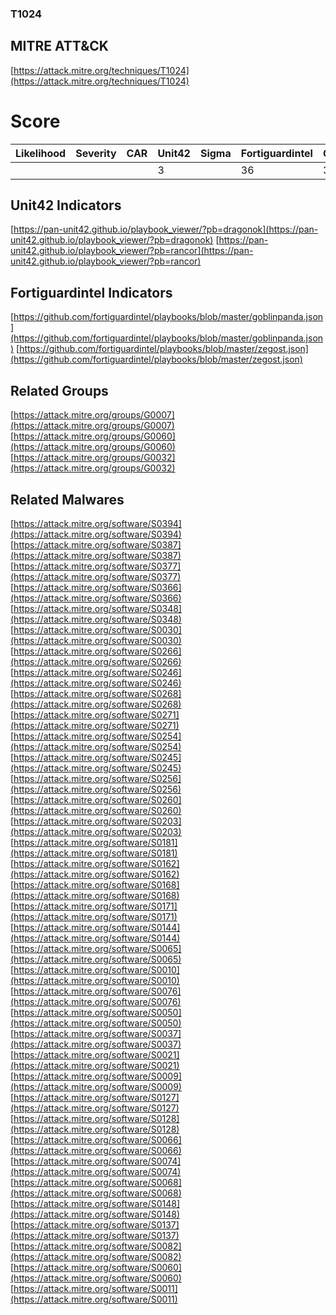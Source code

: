 
### T1024
## MITRE ATT&CK
[https://attack.mitre.org/techniques/T1024](https://attack.mitre.org/techniques/T1024)

# Score

| Likelihood | Severity | CAR | Unit42 | Sigma | Fortiguardintel | Groups | Malwares | Tools |
| ---------- | -------- | --- | ------ | ----- | --------------- | ---  | --- | --- |
 |   |   |   | 3 |   | 36 | 3 | 37 |   |



## Unit42 Indicators

[https://pan-unit42.github.io/playbook_viewer/?pb=dragonok](https://pan-unit42.github.io/playbook_viewer/?pb=dragonok)
[https://pan-unit42.github.io/playbook_viewer/?pb=rancor](https://pan-unit42.github.io/playbook_viewer/?pb=rancor)
[]()


## Fortiguardintel Indicators

[https://github.com/fortiguardintel/playbooks/blob/master/goblinpanda.json](https://github.com/fortiguardintel/playbooks/blob/master/goblinpanda.json)
[https://github.com/fortiguardintel/playbooks/blob/master/zegost.json](https://github.com/fortiguardintel/playbooks/blob/master/zegost.json)
[]()


## Related Groups

[https://attack.mitre.org/groups/G0007](https://attack.mitre.org/groups/G0007)
[https://attack.mitre.org/groups/G0060](https://attack.mitre.org/groups/G0060)
[https://attack.mitre.org/groups/G0032](https://attack.mitre.org/groups/G0032)
[]()


## Related Malwares

[https://attack.mitre.org/software/S0394](https://attack.mitre.org/software/S0394)
[https://attack.mitre.org/software/S0387](https://attack.mitre.org/software/S0387)
[https://attack.mitre.org/software/S0377](https://attack.mitre.org/software/S0377)
[https://attack.mitre.org/software/S0366](https://attack.mitre.org/software/S0366)
[https://attack.mitre.org/software/S0348](https://attack.mitre.org/software/S0348)
[https://attack.mitre.org/software/S0030](https://attack.mitre.org/software/S0030)
[https://attack.mitre.org/software/S0266](https://attack.mitre.org/software/S0266)
[https://attack.mitre.org/software/S0246](https://attack.mitre.org/software/S0246)
[https://attack.mitre.org/software/S0268](https://attack.mitre.org/software/S0268)
[https://attack.mitre.org/software/S0271](https://attack.mitre.org/software/S0271)
[https://attack.mitre.org/software/S0254](https://attack.mitre.org/software/S0254)
[https://attack.mitre.org/software/S0245](https://attack.mitre.org/software/S0245)
[https://attack.mitre.org/software/S0256](https://attack.mitre.org/software/S0256)
[https://attack.mitre.org/software/S0260](https://attack.mitre.org/software/S0260)
[https://attack.mitre.org/software/S0203](https://attack.mitre.org/software/S0203)
[https://attack.mitre.org/software/S0181](https://attack.mitre.org/software/S0181)
[https://attack.mitre.org/software/S0162](https://attack.mitre.org/software/S0162)
[https://attack.mitre.org/software/S0168](https://attack.mitre.org/software/S0168)
[https://attack.mitre.org/software/S0171](https://attack.mitre.org/software/S0171)
[https://attack.mitre.org/software/S0144](https://attack.mitre.org/software/S0144)
[https://attack.mitre.org/software/S0065](https://attack.mitre.org/software/S0065)
[https://attack.mitre.org/software/S0010](https://attack.mitre.org/software/S0010)
[https://attack.mitre.org/software/S0076](https://attack.mitre.org/software/S0076)
[https://attack.mitre.org/software/S0050](https://attack.mitre.org/software/S0050)
[https://attack.mitre.org/software/S0037](https://attack.mitre.org/software/S0037)
[https://attack.mitre.org/software/S0021](https://attack.mitre.org/software/S0021)
[https://attack.mitre.org/software/S0009](https://attack.mitre.org/software/S0009)
[https://attack.mitre.org/software/S0127](https://attack.mitre.org/software/S0127)
[https://attack.mitre.org/software/S0128](https://attack.mitre.org/software/S0128)
[https://attack.mitre.org/software/S0066](https://attack.mitre.org/software/S0066)
[https://attack.mitre.org/software/S0074](https://attack.mitre.org/software/S0074)
[https://attack.mitre.org/software/S0068](https://attack.mitre.org/software/S0068)
[https://attack.mitre.org/software/S0148](https://attack.mitre.org/software/S0148)
[https://attack.mitre.org/software/S0137](https://attack.mitre.org/software/S0137)
[https://attack.mitre.org/software/S0082](https://attack.mitre.org/software/S0082)
[https://attack.mitre.org/software/S0060](https://attack.mitre.org/software/S0060)
[https://attack.mitre.org/software/S0011](https://attack.mitre.org/software/S0011)
[]()
